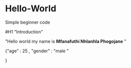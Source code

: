 # Hello-World
Simple beginner code

#H1 "Introduction"

"Hello world my name is **Mfanafuthi Nhlanhla Phogojane** "

{"age"    : 25 ,
 "gender" : "male "
 

}
